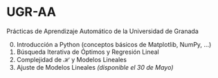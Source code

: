 # UGR-AA
Prácticas de Aprendizaje Automático de la Universidad de Granada

0. Introducción a Python (conceptos básicos de Matplotlib, NumPy, ...)
1. Búsqueda Iterativa de Óptimos y Regresión Lineal
2. Complejidad de $`\mathcal{H}`$ y Modelos Lineales
3. Ajuste de Modelos Lineales *(disponible el 30 de Mayo)*
